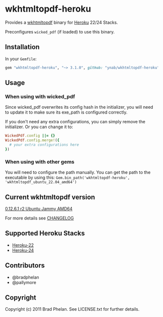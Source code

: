 # wkhtmltopdf-heroku

Provides a [wkhtmltopdf](http://wkhtmltopdf.org/) binary for [Heroku](http://www.heroku.com/) 22/24 Stacks.

Preconfigures `wicked_pdf` (if loaded) to use this binary.

## Installation

In your `Gemfile`:


```ruby
gem "wkhtmltopdf-heroku", "~> 3.1.0", github: "ynab/wkhtmltopdf-heroku", tag: "v3.1.0"
```

## Usage

### When using with wicked_pdf

Since wicked_pdf overwrites its config hash in the initializer, you will need to update it to make sure its exe_path is configured correctly.

If you don't need any extra configurations, you can simply remove the initializer. Or you can change it to:

```ruby
WickedPdf.config ||= {}
WickedPdf.config.merge!({
  # your extra configurations here
})
```

### When using with other gems

You will need to configure the path manually. You can get the path to
the executable by using this: `Gem.bin_path('wkhtmltopdf-heroku', 'wkhtmltopdf_ubuntu_22.04_amd64')`

## Current wkhtmltopdf version

[0.12.6.1 r2 Ubuntu Jammy AMD64](https://github.com/wkhtmltopdf/packaging/releases/tag/0.12.6.1-2)

For more details see [CHANGELOG](https://github.com/wkhtmltopdf/wkhtmltopdf/releases/0.12.6/)

## Supported Heroku Stacks

- [Heroku-22](https://devcenter.heroku.com/articles/heroku-22-stack)
- [Heroku-24](https://devcenter.heroku.com/articles/heroku-24-stack)

## Contributors

- @bradphelan
- @pallymore

## Copyright

Copyright (c) 2011 Brad Phelan. See LICENSE.txt for further details.
